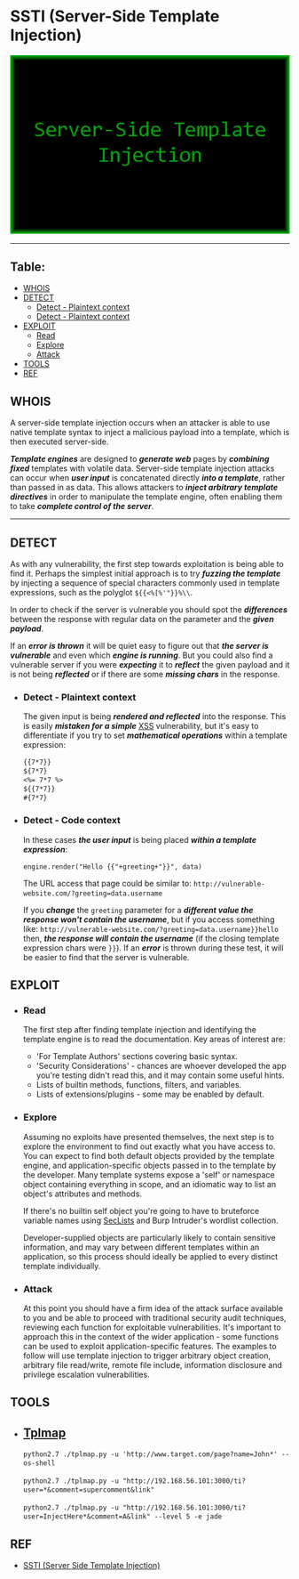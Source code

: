 # SSTI (Server-Side Template Injection)

![SSTI](Images/ssti.png "SSTI")

---
## Table:

* [WHOIS](#whois)
* [DETECT](#detect)
    * [Detect - Plaintext context](#detect---plaintext-context)
    * [Detect - Plaintext context](#detect---code-context)
* [EXPLOIT](#exploit)
    * [Read](#read)
    * [Explore](#explore)
    * [Attack](#attack)
* [TOOLS](#tools)
* [REF]()

## WHOIS

A server-side template injection occurs when an attacker is able to use native template syntax to inject a malicious payload into a template, which is then executed server-side.

___Template engines___ are designed to ___generate web___ pages by ___combining fixed___ templates with volatile data. Server-side template injection attacks can occur when ___user input___ is concatenated directly ___into a template___, rather than passed in as data. This allows attackers to ___inject arbitrary template directives___ in order to manipulate the template engine, often enabling them to take ___complete control of the server___.

---

## DETECT

As with any vulnerability, the first step towards exploitation is being able to find it. Perhaps the simplest initial approach is to try ___fuzzing the template___ by injecting a sequence of special characters commonly used in template expressions, such as the polyglot `${{<%[%'"}}%\\`.

In order to check if the server is vulnerable you should spot the ___differences___ between the response with regular data on the parameter and the ___given payload___.

If an ___error is thrown___ it will be quiet easy to figure out that ___the server is vulnerable___ and even which ___engine is running___. But you could also find a vulnerable server if you were ___expecting___ it to ___reflect___ the given payload and it is not being ___reflected___ or if there are some ___missing chars___ in the response.

* ### Detect - Plaintext context

    The given input is being ___rendered and reflected___ into the response. This is easily ___mistaken for a simple___ [XSS](https://book.hacktricks.xyz/pentesting-web/xss-cross-site-scripting) vulnerability, but it's easy to differentiate if you try to set ___mathematical operations___ within a template expression:

    ```
    {{7*7}}
    ${7*7}
    <%= 7*7 %>
    ${{7*7}}
    #{7*7}
    ```

* ### Detect - Code context
    In these cases ___the user input___ is being placed ___within a template expression___:

    ```
    engine.render("Hello {{"+greeting+"}}", data)
    ```
    The URL access that page could be similar to: `http://vulnerable-website.com/?greeting=data.username`

    If you ___change___ the `greeting` parameter for a ___different value the response won't contain the username___, but if you access something like: `http://vulnerable-website.com/?greeting=data.username}}hello` then, ___the response will contain the username___ (if the closing template expression chars were `}}`).
    If an ___error___ is thrown during these test, it will be easier to find that the server is vulnerable.

## EXPLOIT

* ### Read

    The first step after finding template injection and identifying the template engine is to read the documentation. Key areas of interest are:
    * 'For Template Authors' sections covering basic syntax.
    * 'Security Considerations' - chances are whoever developed the app   you're testing didn't read this, and it may contain some useful hints.
    * Lists of builtin methods, functions, filters, and variables.
    * Lists of extensions/plugins - some may be enabled by default.

* ### Explore

    Assuming no exploits have presented themselves, the next step is to explore the environment to find out exactly what you have access to. You can expect to find both default objects provided by the template engine, and application-specific objects passed in to the template by the developer. Many template systems expose a 'self' or namespace object containing everything in scope, and an idiomatic way to list an object's attributes and methods.

    If there's no builtin self object you're going to have to bruteforce variable names using [SecLists](https://github.com/danielmiessler/SecLists/blob/25d4ac447efb9e50b640649f1a09023e280e5c9c/Discovery/Web-Content/burp-parameter-names.txt) and Burp Intruder's wordlist collection.

    Developer-supplied objects are particularly likely to contain sensitive information, and may vary between different templates within an application, so this process should ideally be applied to every distinct template individually.

* ### Attack 

    At this point you should have a firm idea of the attack surface available to you and be able to proceed with traditional security audit techniques, reviewing each function for exploitable vulnerabilities. It's important to approach this in the context of the wider application - some functions can be used to exploit application-specific features. The examples to follow will use template injection to trigger arbitrary object creation, arbitrary file read/write, remote file include, information disclosure and privilege escalation vulnerabilities.

## TOOLS

* ## [Tplmap](https://github.com/epinna/tplmap)
    ```
    python2.7 ./tplmap.py -u 'http://www.target.com/page?name=John*' --os-shell

    python2.7 ./tplmap.py -u "http://192.168.56.101:3000/ti?user=*&comment=supercomment&link"

    python2.7 ./tplmap.py -u "http://192.168.56.101:3000/ti?user=InjectHere*&comment=A&link" --level 5 -e jade
    ```
## REF

* [SSTI (Server Side Template Injection)](https://book.hacktricks.xyz/pentesting-web/ssti-server-side-template-injection)